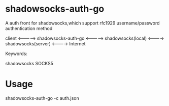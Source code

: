 shadowsocks-auth-go
===================

A auth front for shadowsocks,which support rfc1929 username/password authentication method


client <-----> shadowsocks-auth-go  <----->  shadowsocks(local)  <----> shadowsocks(server)  <----> Internet


Keywords:

shadowsocks
SOCKS5


Usage
=======

shadowsocks-auth-go -c auth.json


